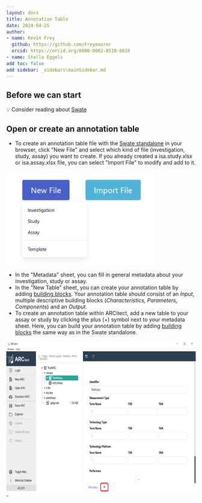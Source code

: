 ```yaml
---
layout: docs
title: Annotation Table
date: 2024-04-25
author: 
- name: Kevin Frey
  github: https://github.com/Freymaurer
  orcid: https://orcid.org/0000-0002-8510-6810
- name: Stella Eggels
add toc: false
add sidebar: _sidebars\mainSidebar.md
---
```


## Before we can start

:bulb: Consider reading about [Swate](./../implementation/Swate.html)

## Open or create an annotation table

- To create an annotation table file with the [Swate standalone](https://swate-alpha.nfdi4plants.org/) in your browser, click "New File" and select which kind of file (investigation, study, assay) you want to create. If you already created a isa.study.xlsx or isa.assay.xlsx file, you can select "Import File" to modify and add to it.

<img src="./../img/Swate_a_NewFile.PNG" style="height: 250px">
<br>

- In the "Metadata" sheet, you can fill in general metadata about your investigation, study or assay.
- In the "New Table" sheet, you can create your annotation table by adding [building blocks](https://nfdi4plants.org/nfdi4plants.knowledgebase/docs/SwateManual/Docs03-Building-Blocks.html). Your annotation table should consist of an *Input*, multiple descriptive building blocks (*Characteristics, Parameters, Components*) and an *Output*.
- To create an annotation table within ARCitect, add a new table to your assay or study by clicking the plus (+) symbol next to your metadata sheet. Here, you can build your annotation table by adding [building blocks](https://nfdi4plants.org/nfdi4plants.knowledgebase/docs/SwateManual/Docs03-Building-Blocks.html) the same way as in the Swate standalone.

<img src="./../img/Swate_a_Arcitect_newTable.png" style="height: 400px">
<br>
-